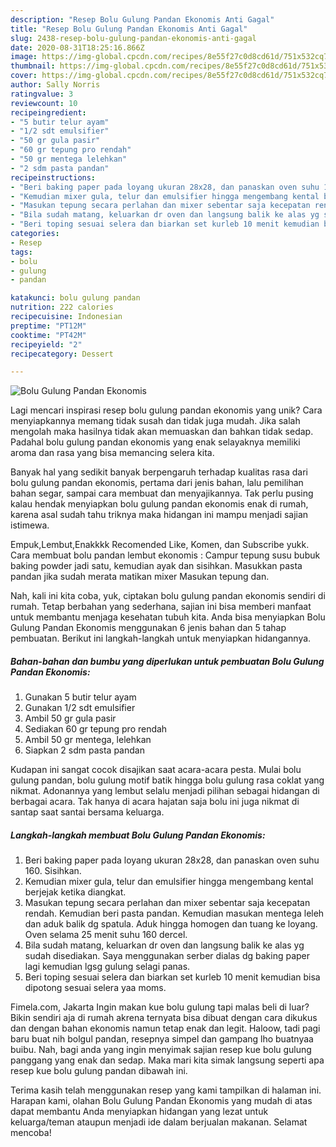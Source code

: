 ```yaml
---
description: "Resep Bolu Gulung Pandan Ekonomis Anti Gagal"
title: "Resep Bolu Gulung Pandan Ekonomis Anti Gagal"
slug: 2438-resep-bolu-gulung-pandan-ekonomis-anti-gagal
date: 2020-08-31T18:25:16.866Z
image: https://img-global.cpcdn.com/recipes/8e55f27c0d8cd61d/751x532cq70/bolu-gulung-pandan-ekonomis-foto-resep-utama.jpg
thumbnail: https://img-global.cpcdn.com/recipes/8e55f27c0d8cd61d/751x532cq70/bolu-gulung-pandan-ekonomis-foto-resep-utama.jpg
cover: https://img-global.cpcdn.com/recipes/8e55f27c0d8cd61d/751x532cq70/bolu-gulung-pandan-ekonomis-foto-resep-utama.jpg
author: Sally Norris
ratingvalue: 3
reviewcount: 10
recipeingredient:
- "5 butir telur ayam"
- "1/2 sdt emulsifier"
- "50 gr gula pasir"
- "60 gr tepung pro rendah"
- "50 gr mentega lelehkan"
- "2 sdm pasta pandan"
recipeinstructions:
- "Beri baking paper pada loyang ukuran 28x28, dan panaskan oven suhu 160. Sisihkan."
- "Kemudian mixer gula, telur dan emulsifier hingga mengembang kental berjejak ketika diangkat."
- "Masukan tepung secara perlahan dan mixer sebentar saja kecepatan rendah. Kemudian beri pasta pandan. Kemudian masukan mentega leleh dan aduk balik dg spatula. Aduk hingga homogen dan tuang ke loyang. Oven selama 25 menit suhu 160 dercel."
- "Bila sudah matang, keluarkan dr oven dan langsung balik ke alas yg sudah disediakan. Saya menggunakan serber dialas dg baking paper lagi kemudian lgsg gulung selagi panas."
- "Beri toping sesuai selera dan biarkan set kurleb 10 menit kemudian bisa dipotong sesuai selera yaa moms."
categories:
- Resep
tags:
- bolu
- gulung
- pandan

katakunci: bolu gulung pandan 
nutrition: 222 calories
recipecuisine: Indonesian
preptime: "PT12M"
cooktime: "PT42M"
recipeyield: "2"
recipecategory: Dessert

---
```



![Bolu Gulung Pandan Ekonomis](https://img-global.cpcdn.com/recipes/8e55f27c0d8cd61d/751x532cq70/bolu-gulung-pandan-ekonomis-foto-resep-utama.jpg)

Lagi mencari inspirasi resep bolu gulung pandan ekonomis yang unik? Cara menyiapkannya memang tidak susah dan tidak juga mudah. Jika salah mengolah maka hasilnya tidak akan memuaskan dan bahkan tidak sedap. Padahal bolu gulung pandan ekonomis yang enak selayaknya memiliki aroma dan rasa yang bisa memancing selera kita.

Banyak hal yang sedikit banyak berpengaruh terhadap kualitas rasa dari bolu gulung pandan ekonomis, pertama dari jenis bahan, lalu pemilihan bahan segar, sampai cara membuat dan menyajikannya. Tak perlu pusing kalau hendak menyiapkan bolu gulung pandan ekonomis enak di rumah, karena asal sudah tahu triknya maka hidangan ini mampu menjadi sajian istimewa.

Empuk,Lembut,Enakkkk Recomended Like, Komen, dan Subscribe yukk. Cara membuat bolu pandan lembut ekonomis : Campur tepung susu bubuk baking powder jadi satu, kemudian ayak dan sisihkan. Masukkan pasta pandan jika sudah merata matikan mixer Masukan tepung dan.


Nah, kali ini kita coba, yuk, ciptakan bolu gulung pandan ekonomis sendiri di rumah. Tetap berbahan yang sederhana, sajian ini bisa memberi manfaat untuk membantu menjaga kesehatan tubuh kita. Anda bisa menyiapkan Bolu Gulung Pandan Ekonomis menggunakan 6 jenis bahan dan 5 tahap pembuatan. Berikut ini langkah-langkah untuk menyiapkan hidangannya.

<!--inarticleads1-->

##### Bahan-bahan dan bumbu yang diperlukan untuk pembuatan Bolu Gulung Pandan Ekonomis:

1. Gunakan 5 butir telur ayam
1. Gunakan 1/2 sdt emulsifier
1. Ambil 50 gr gula pasir
1. Sediakan 60 gr tepung pro rendah
1. Ambil 50 gr mentega, lelehkan
1. Siapkan 2 sdm pasta pandan


Kudapan ini sangat cocok disajikan saat acara-acara pesta. Mulai bolu gulung pandan, bolu gulung motif batik hingga bolu gulung rasa coklat yang nikmat. Adonannya yang lembut selalu menjadi pilihan sebagai hidangan di berbagai acara. Tak hanya di acara hajatan saja bolu ini juga nikmat di santap saat santai bersama keluarga. 

<!--inarticleads2-->

##### Langkah-langkah membuat Bolu Gulung Pandan Ekonomis:

1. Beri baking paper pada loyang ukuran 28x28, dan panaskan oven suhu 160. Sisihkan.
1. Kemudian mixer gula, telur dan emulsifier hingga mengembang kental berjejak ketika diangkat.
1. Masukan tepung secara perlahan dan mixer sebentar saja kecepatan rendah. Kemudian beri pasta pandan. Kemudian masukan mentega leleh dan aduk balik dg spatula. Aduk hingga homogen dan tuang ke loyang. Oven selama 25 menit suhu 160 dercel.
1. Bila sudah matang, keluarkan dr oven dan langsung balik ke alas yg sudah disediakan. Saya menggunakan serber dialas dg baking paper lagi kemudian lgsg gulung selagi panas.
1. Beri toping sesuai selera dan biarkan set kurleb 10 menit kemudian bisa dipotong sesuai selera yaa moms.


Fimela.com, Jakarta Ingin makan kue bolu gulung tapi malas beli di luar? Bikin sendiri aja di rumah akrena ternyata bisa dibuat dengan cara dikukus dan dengan bahan ekonomis namun tetap enak dan legit. Haloow, tadi pagi baru buat nih bolgul pandan, resepnya simpel dan gampang lho buatnyaa buibu. Nah, bagi anda yang ingin menyimak sajian resep kue bolu gulung panggang yang enak dan sedap. Maka mari kita simak langsung seperti apa resep kue bolu gulung pandan dibawah ini. 

Terima kasih telah menggunakan resep yang kami tampilkan di halaman ini. Harapan kami, olahan Bolu Gulung Pandan Ekonomis yang mudah di atas dapat membantu Anda menyiapkan hidangan yang lezat untuk keluarga/teman ataupun menjadi ide dalam berjualan makanan. Selamat mencoba!

